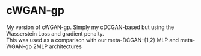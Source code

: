 # cWGAN-gp
My version of cWGAN-gp. Simply my cDCGAN-based but using the Wasserstein Loss and gradient penalty.<br />
This was used as a comparison with our meta-DCGAN-{1,2} MLP and meta-WGAN-gp 2MLP architectures<br />
